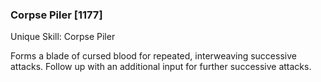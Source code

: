 ### Corpse Piler [1177]

Unique Skill: Corpse Piler

Forms a blade of cursed blood for repeated, interweaving successive attacks. Follow up with an additional input for further successive attacks.